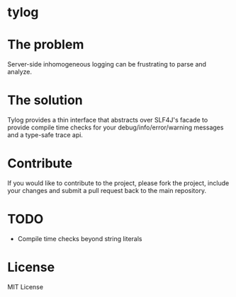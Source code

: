 # tylog 

# The problem
Server-side inhomogeneous logging can be frustrating to parse and analyze.

# The solution
Tylog provides a thin interface that abstracts over SLF4J's facade to provide compile time checks for your debug/info/error/warning messages and a type-safe trace api.

# Contribute
If you would like to contribute to the project, please fork the project, include your changes and submit a pull request back to the main repository.

# TODO
- Compile time checks beyond string literals

# License
MIT License 

